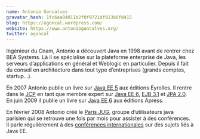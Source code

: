 ```yaml
---
name: Antonio Goncalves
gravatar_hash: 1fc6aa04011b2f0f9721df913b0fd415
blog: https://agoncal.wordpress.com/
website: https://www.antoniogoncalves.org/
twitter: agoncal
---
```

Ingénieur du Cnam, Antonio a découvert Java en 1998 avant de rentrer chez BEA Systems. Là il se spécialise sur la 
plateforme enterprise de Java, les serveurs d’applications en général et Weblogic en particulier. Depuis il fait du 
conseil en architecture dans tout type d’entreprises (grands comptes, startup...).

En 2007 Antonio publie un livre sur [Java EE 5][javaee5] aux éditions Eyrolles. Il rentre dans le [JCP][jcp] en tant que membre expert sur 
[Java EE 6][javaee6], [EJB 3.1][ejb31] et [JPA 2.0][jpa20]. En juin 2009 il publie un livre sur [Java EE 6][book] aux éditions Apress.

En février 2008 Antonio créé le [Paris JUG][parisjug], groupe d’utilisateurs java parisien qui se retrouve une fois par mois pour 
assister à des conférences. Il parle régulièrement à des [conférences internationales][confs] sur des sujets liés à Java EE.
 
[javaee5]: http://www.antoniogoncalves.org/xwiki/bin/view/Book/JavaEE5Fr
[book]: http://www.antoniogoncalves.org/xwiki/bin/view/Book/JavaEE5Fr
[jcp]: http://www.jcp.org/
[javaee6]: http://www.jcp.org/en/jsr/detail?id=316
[ejb31]: http://www.jcp.org/en/jsr/detail?id=317
[jpa20]: http://www.jcp.org/en/jsr/detail?id=318
[confs]: http://www.antoniogoncalves.org/xwiki/bin/view/Main/Talks
[parisjug]: http://www.parisjug.org/
